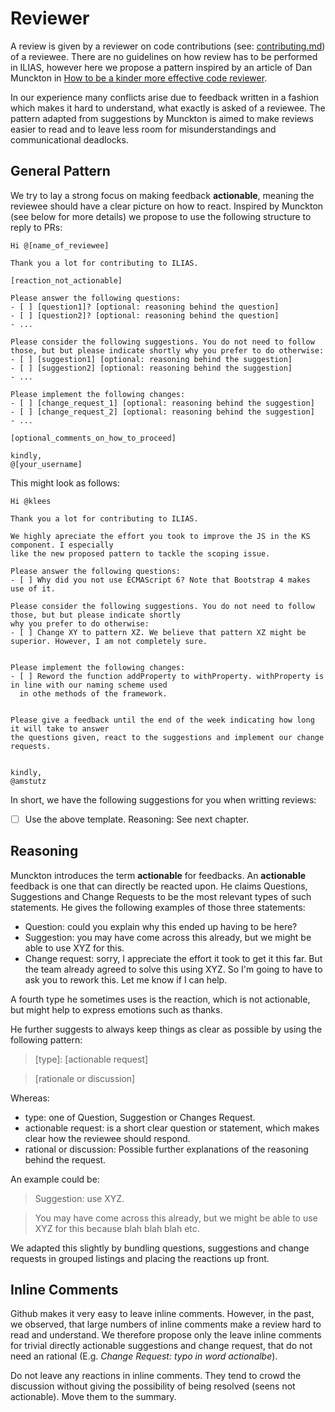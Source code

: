 # Reviewer

A review is given by a reviewer on code contributions (see: [contributing.md](contributing.md)) of 
a reviewee. There are no guidelines on how review has to be performed in ILIAS, however here we propose a pattern
inspired by an article of Dan Munckton in [How to be a kinder more effective code reviewer](https://cultivatehq.com/posts/how-to-be-a-kinder-more-effective-code-reviewer/).

In our experience many conflicts arise due to feedback written in a fashion which makes it hard to understand,
what exactly is asked of a reviewee. The pattern adapted from suggestions by Munckton is aimed
to make reviews easier to read and to leave less room for misunderstandings and communicational deadlocks.

 

## General Pattern
We try to lay a strong focus on making feedback **actionable**, meaning the reviewee should have 
a clear picture on how to react. Inspired by Munckton (see below for more details) we propose
to use the following structure to reply to PRs:

```
Hi @[name_of_reviewee]

Thank you a lot for contributing to ILIAS.

[reaction_not_actionable]

Please answer the following questions:
- [ ] [question1]? [optional: reasoning behind the question]
- [ ] [question2]? [optional: reasoning behind the question]
- ...

Please consider the following suggestions. You do not need to follow those, but but please indicate shortly why you prefer to do otherwise:
- [ ] [suggestion1] [optional: reasoning behind the suggestion]
- [ ] [suggestion2] [optional: reasoning behind the suggestion]
- ...

Please implement the following changes:
- [ ] [change_request_1] [optional: reasoning behind the suggestion]
- [ ] [change_request_2] [optional: reasoning behind the suggestion]
- ...

[optional_comments_on_how_to_proceed]

kindly,
@[your_username]

```
This might look as follows:

```
Hi @klees

Thank you a lot for contributing to ILIAS.

We highly apreciate the effort you took to improve the JS in the KS component. I especially
like the new proposed pattern to tackle the scoping issue.

Please answer the following questions:
- [ ] Why did you not use ECMAScript 6? Note that Bootstrap 4 makes use of it.

Please consider the following suggestions. You do not need to follow those, but but please indicate shortly
why you prefer to do otherwise:
- [ ] Change XY to pattern XZ. We believe that pattern XZ might be superior. However, I am not completely sure.


Please implement the following changes:
- [ ] Reword the function addProperty to withProperty. withProperty is in line with our naming scheme used
  in othe methods of the framework.


Please give a feedback until the end of the week indicating how long it will take to answer
the questions given, react to the suggestions and implement our change requests.


kindly,
@amstutz

```

In short, we have the following suggestions for you when writting reviews:
- [ ] Use the above template. Reasoning: See next chapter.

## Reasoning
Munckton introduces the term **actionable** for feedbacks. An **actionable** feedback is one that
can directly be reacted upon. He claims Questions, Suggestions and Change Requests 
to be the most relevant types of such statements. He gives the following examples of those three statements:
                                                  
- Question: could you explain why this ended up having to be here?
- Suggestion: you may have come across this already, but we might be able to use XYZ for this.
- Change request: sorry, I appreciate the effort it took to get it this far. But the team 
already agreed to solve this using XYZ. So I'm going to have to ask you to rework this. Let me know if I can help.


A fourth type he sometimes uses is the reaction, which is not actionable, but might help to express emotions such as thanks.

He further suggests to always keep things as clear as possible by using the following pattern:

>[type]: [actionable request] 

>[rationale or discussion]

Whereas:
- type: one of Question, Suggestion or Changes Request.
- actionable request: is a short clear question or statement, which makes clear how the reviewee
should respond.
- rational or discussion: Possible further explanations of the reasoning behind the request.

An example could be: 
>Suggestion: use XYZ. 

>You may have come across this already, but we might be able to use XYZ for this because blah blah blah etc.

We adapted this slightly by bundling questions, suggestions and change requests in grouped listings and placing
the reactions up front.

## Inline Comments
Github makes it very easy to leave inline comments. However, in the past, we observed, that large
numbers of inline comments make a review hard to read and understand. We therefore propose
only the leave inline comments for trivial directly actionable suggestions and change request, that
do not need an rational (E.g. *Change Request: typo in word actionalbe*).

Do not leave any reactions in inline comments. They tend to crowd the discussion without giving
the possibility of being resolved (seens not actionable). Move them to the summary.




